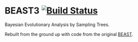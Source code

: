 # BEAST3 [![Build Status](https://magnum.travis-ci.com/armanbilge/BEAST3.svg?token=r1ztMq4hxF4yQ9qC9Ynq)](https://magnum.travis-ci.com/armanbilge/BEAST3)

Bayesian Evolutionary Analysis by Sampling Trees.

Rebuilt from the ground up with code from the original
[BEAST](http://beast-mcmc.googlecode.com).

